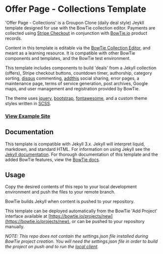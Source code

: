 # Offer Page - Collections Template

'Offer Page - Collections' is a Groupon Clone (daily deal style) Jeykll template designed for use with the BowTie collection editor. Payments are collected using [Stripe Checkout](https://stripe.com/checkout) in conjunction with [BowTie.io](https://bowtie.io) product records.

Content in this template is editable via the [BowTie Collection Editor](https://bowtie.io/help/working-with-jekyll-collections-bowtie/), and meant as a learning resource. It is compatible with other BowTie components and templates, and the BowTie test environment.

This template includes components to build 'deals' from a Jekyll collection (offers), Stripe checkout buttons, countdown timer, authorship, category sorting, [disqus](https://disqus.com/) commenting, [addthis](http://www.addthis.com/) social sharing, error pages, a maintenance page, terms of service generation, post archives, Google maps, and user management and registration provided by BowTie.

The theme uses [jquery](https://jquery.com/), [bootstrap](http://getbootstrap.com/), [fontawesome](https://fortawesome.github.io/Font-Awesome/), and a custom theme styles written in [SCSS](http://sass-lang.com/).  

### [View Example Site](https://specialoffer.bowtied.io/)

## Documentation
This template is compatible with Jekyll 3.x. Jekyll will interpret liquid, markdown, and  standard HTML. For information on using Jekyll see the [Jekyll documentation](http://jekyllrb.com/). For thorough documentation of this template and the added BowTie features, view the [BowTie docs](https://bowtie.io/docs/#projects).

## Usage

Copy the desired contents of this repo to your local development environment and push the files to your remote branch.

BowTie builds Jekyll when content is pushed to your repository.

This template can be deployed automatically from the BowTie 'Add Project' interface available at [https://bowtie.io/projects/new](https://bowtie.io/projects/new), or can be pushed to your repository manually.  

_NOTE: This repo does not contain the settings.json file installed during BowTie project creation. You will need the settings.json file in order to build the project on push and to run the [local client](https://github.com/bowtie-io/bowtie-io)._
